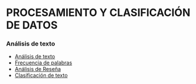 # PROCESAMIENTO Y CLASIFICACIÓN DE DATOS

### Análisis de texto 
- [Análisis de texto](https://github.com/LeslyeHdz13/PCD/blob/main/Tareas/An%C3%A1lisis%20de%20texto/LMHB_An%C3%A1lisis_de_Texto.pdf)
- [Frecuencia de palabras](https://github.com/LeslyeHdz13/PCD/blob/main/Participaci%C3%B3n/Clase_01/Frecuencia_palabras___AnalisisDeTexto_Libro.ipynb)
- [Análisis de Reseña](https://github.com/LeslyeHdz13/PCD/blob/main/Tareas/An%C3%A1lisis%20de%20texto/LMHB_AnalisisTexto_Rese%C3%B1a.pdf)
- [Clasificación de texto](https://github.com/LeslyeHdz13/PCD/blob/main/Tareas/An%C3%A1lisis%20de%20texto/Tareas/Tarea%203/Tarea3_Clasificaci%C3%B3n_de_textos.pdf)

